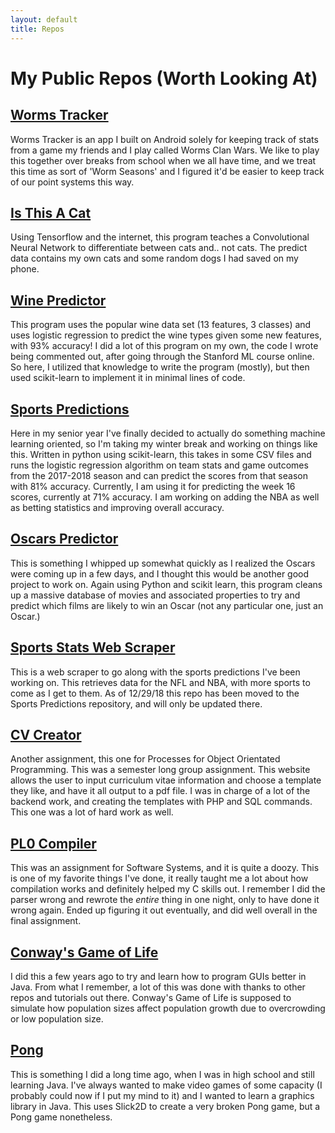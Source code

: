 ```yaml
---
layout: default
title: Repos
---
```


# My Public Repos (Worth Looking At)

## [Worms Tracker](https://github.com/jpollmann102/Worms-Tracker)

Worms Tracker is an app I built on Android solely for keeping track of stats from a game my friends and I play called Worms Clan Wars. We like to play this together over breaks from school when we all have time, and we treat this time as sort of 'Worm Seasons' and I figured it'd be easier to keep track of our point systems this way.

## [Is This A Cat](https://github.com/jpollmann102/is-this-a-cat)

Using Tensorflow and the internet, this program teaches a Convolutional Neural Network to differentiate between cats and.. not cats. The predict data contains my own cats and some random dogs I had saved on my phone.

## [Wine Predictor](https://github.com/jpollmann102/wine-predictor)

This program uses the popular wine data set (13 features, 3 classes) and uses logistic regression to predict the wine types given some new features, with 93% accuracy! I did a lot of this program on my own, the code I wrote being commented out, after going through the Stanford ML course online. So here, I utilized that knowledge to write the program (mostly), but then used scikit-learn to implement it in minimal lines of code.

## [Sports Predictions](https://github.com/jpollmann102/sports-predictions)

Here in my senior year I've finally decided to actually do something machine learning oriented, so I'm taking my winter break and working on things like this. Written in python using scikit-learn, this takes in some CSV files and runs the logistic regression algorithm on team stats and game outcomes from the 2017-2018 season and can predict the scores from that season with 81% accuracy. Currently, I am using it for predicting the week 16 scores, currently at 71% accuracy. I am working on adding the NBA as well as betting statistics and improving overall accuracy.

## [Oscars Predictor](https://github.com/jpollmann102/Oscars-Predictor)

This is something I whipped up somewhat quickly as I realized the Oscars were coming up in a few days, and I thought this would be another good project to work on. Again using Python and scikit learn, this program cleans up a massive database of movies and associated properties to try and predict which films are likely to win an Oscar (not any particular one, just an Oscar.)

## [Sports Stats Web Scraper](https://github.com/jpollmann102/sports-web-scraper)

This is a web scraper to go along with the sports predictions I've been working on. This retrieves data for the NFL and NBA, with more sports to come as I get to them. As of 12/29/18 this repo has been moved to the Sports Predictions repository, and will only be updated there.

## [CV Creator](https://github.com/GearTech0/CV-Creator)

Another assignment, this one for Processes for Object Orientated Programming. This was a semester long group assignment. This website allows the user to input curriculum vitae information and choose a template they like, and have it all output to a pdf file. I was in charge of a lot of the backend work, and creating the templates with PHP and SQL commands. This one was a lot of hard work as well.

## [PL0 Compiler](https://github.com/jpollmann102/PL0-Compiler)

This was an assignment for Software Systems, and it is quite a doozy. This is one of my favorite things I've done, it really taught me a lot about how compilation works and definitely helped my C skills out. I remember I did the parser wrong and rewrote the _entire_ thing in one night, only to have done it wrong again. Ended up figuring it out eventually, and did well overall in the final assignment.

## [Conway's Game of Life](https://github.com/jpollmann102/Conway-Game-of-Life)

I did this a few years ago to try and learn how to program GUIs better in Java. From what I remember, a lot of this was done with thanks to other repos and tutorials out there. Conway's Game of Life is supposed to simulate how population sizes affect population growth due to overcrowding or low population size.

## [Pong](https://github.com/jpollmann102/Pong)

This is something I did a long time ago, when I was in high school and still learning Java. I've always wanted to make video games of some capacity (I probably could now if I put my mind to it) and I wanted to learn a graphics library in Java. This uses Slick2D to create a very broken Pong game, but a Pong game nonetheless.
